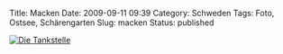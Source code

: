Title: Macken
Date: 2009-09-11 09:39
Category: Schweden
Tags: Foto, Ostsee, Schärengarten
Slug: macken
Status: published

[![Die
Tankstelle](/pic/mackvatten_s.jpg "Die Tankstelle")](/pic/mackvatten_l.jpg)

